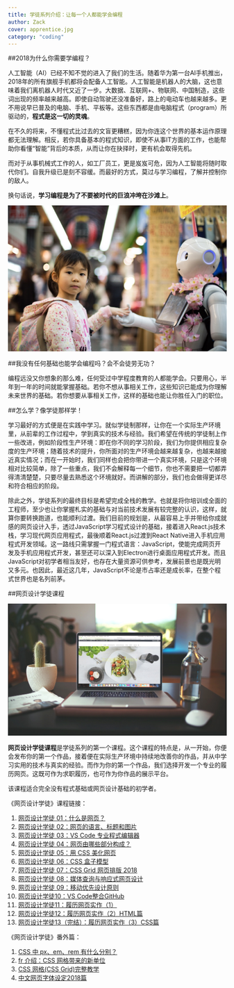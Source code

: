 ```yaml
---
title: 学徒系列介绍：让每一个人都能学会编程
author: Zack
cover: apprentice.jpg
category: "coding"
---
```

##2018为什么你需要学编程？

人工智能（AI）已经不知不觉的进入了我们的生活。随着华为第一台AI手机推出，2018年的所有旗舰手机都将会配备人工智能。人工智能是机器人的大脑，这也意味着我们离机器人时代又近了一步。大数据、互联网+、物联网、中国制造，这些词出现的频率越来越高。即使自动驾驶还没准备好，路上的电动车也越来越多。更不用说早已普及的电脑、手机、平板等。这些东西都是由电脑程式（program）所驱动的，<strong>程式是这一切的灵魂</strong>。

在不久的将来，不懂程式比过去的文盲更糟糕，因为你连这个世界的基本运作原理都无法理解。相反，若你具备基本的程式知识，即使不从事IT方面的工作，也能帮助你看懂“智能”背后的本质，从而让你在抉择时，更有机会取得先机。

而对于从事机械式工作的人，如工厂员工，更是岌岌可危，因为人工智能将随时取代你们。自我升级已是刻不容缓。而最好的方式，莫过与学习编程，了解并控制你的敌人。

换句话说，**学习编程是为了不要被时代的巨浪冲垮在沙滩上**。

![人工智能时代来临](ai-coding.jpg)

##我没有任何基础也能学会编程吗？会不会徒劳无功？

编程远没又你想象的那么难，任何受过中学程度教育的人都能学会。只要用心，半年到一年的时间就能掌握基础。若你不想从事相关工作，这些知识已能成为你理解未来世界的基础。若你想要从事相关工作，这样的基础也能让你胜任入门的职位。

##怎么学？像学徒那样学！

学习最好的方式便是在实践中学习。就似学徒制那样，让你在一个实际生产环境里，从前辈的工作过程中，学到真实的技术与经验。我们希望在传统的学徒制上作一些改进，例如阶段性生产环境：即在你不同的学习阶段，我们为你提供相应复杂度的生产环境；随着技术的提升，你所面对的生产环境会越来越复杂，也越来越接近真实情况；而在一开始时，我们同样也会把你带进一个真实环境，只是这个环境相对比较简单，除了一些重点，我们不会解释每一个细节，你也不需要把一切都弄得清清楚楚，只要尽量去熟悉这个环境就好。而讲解的部分，我们也会做得更详尽和符合相应的阶段。

除此之外，学徒系列的最终目标是希望完成全栈的教学。也就是将你培训成全面的工程师，至少也让你掌握札实的基础与对当前技术发展有较完整的认识，这样，就算你要转换跑道，也能顺利过渡。我们目前的规划是，从最容易上手并带给你成就感的网页设计入手，透过JavaScript学习程式设计的基础，接着进入React.js技术栈，学习现代网页应用程式，最後顺着React.js过渡到React Native进入手机应用程式开发领域。这一路线只需掌握一门程式语言：JavaScript，使能完成网页开发及手机应用程式开发，甚至还可以深入到Electron进行桌面应用程式开发。而且JavaScript对初学者相当友好，也存在大量资源可供参考，发展前景也是既光明又多元。也因此，最近这几年，JavaScript不论是市占率还是成长率，在整个程式世界也是名列前茅。

##网页设计学徒课程

![网页设计学徒课程](web-design-apprentice.jpg)

**网页设计学徒课程**是学徒系列的第一个课程。这个课程的特点是，从一开始，你便会发布你的第一个作品，接着便在实际生产环境中持续地改善你的作品，并从中学习实用的技术与真实的经验。而作为你的第一个作品，我们选择开发一个专业的履历网页。这既可作为求职履历，也可作为你作品的展示平台。

该课程适合完全没有程式基础或网页设计基础的初学者。

《网页设计学徒》课程链接：

1.  [网页设计学徒 01：什么是网页？](/web-design)
2.  [网页设计学徒 02：网页的语言、标题和图片](/html-tags)
3.  [网页设计学徒 03：VS Code 专业程式编辑器](/vs-code)
4.  [网页设计学徒 04：网页由哪些部分构成？](/html-sementic)
5.  [网页设计学徒 05：用 CSS 美化网页](/css)
6.  [网页设计学徒 06：CSS 盒子模型](/css-box-model)
7.  [网页设计学徒 07：CSS Grid 网页排版 2018](/css-grid)
8.  [网页设计学徒 08：媒体查询与响应式网页设计](/media-query)
9.  [网页设计学徒 09：移动优先设计原则](/mobile-first)
10. [网页设计学徒10：VS Code整合GitHub](/github-vscode)
11. [网页设计学徒11：履历网页实作（1）](/cv-website)
12. [网页设计学徒12：履历网页实作（2）HTML篇](/cv-html)
13. [网页设计学徒13（完结）：履历网页实作（3）CSS篇](/cv-css)

《网页设计学徒》番外篇：

1.  [CSS 中 px、em、rem 有什么分别？](/px-em-rem)
2.  [fr 介绍：CSS 网格带来的新单位](/fr-css-grid)
3.  [CSS 网格(CSS Grid)完整教学](/css-grid-grid)
4.  [中文网页字体设定2018篇](/chinese-font-family)
